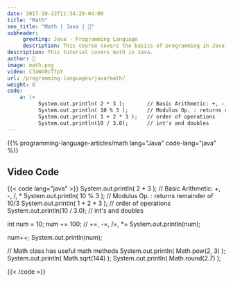 ```yaml
---
date: 2017-10-22T11:34:28-04:00
title: "Math"
seo_title: "Math | Java | 🦒"
subheader:
     greeting: Java - Programming Language
     description: This course covers the basics of programming in Java. Work your way through the videos/articles and I'll teach you everything you need to know to start your programming journey!
description: This tutorial covers math in Java.
author: 🦒
image: math.png
video: C3aWV0cTfpY
url: /programming-languages/java/math/
weight: 8
code:
    a: |+
          System.out.println( 2 * 3 );       // Basic Arithmetic: +, -, /, *
          System.out.println( 10 % 3 );      // Modulus Op. : returns remainder of 10/3
          System.out.println( 1 + 2 * 3 );   // order of operations
          System.out.println(10 / 3.0);      // int's and doubles
---
```


{{% programming-language-articles/math lang="Java" code-lang="java" %}}

## Video Code

{{< code lang="java" >}}
System.out.println( 2 * 3 );       // Basic Arithmetic: +, -, /, *
System.out.println( 10 % 3 );      // Modulus Op. : returns remainder of 10/3
System.out.println( 1 + 2 * 3 );   // order of operations
System.out.println(10 / 3.0);      // int's and doubles


int num = 10;
num += 100; // +=, -=, /=, *=
System.out.println(num);

num++;
System.out.println(num);

// Math class has useful math methods
System.out.println( Math.pow(2, 3) );
System.out.println( Math.sqrt(144) );
System.out.println( Math.round(2.7) );


{{< /code >}}